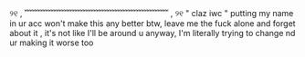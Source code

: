 ୨୧ , ﹌﹌﹌﹌﹌﹌﹌﹌﹌﹌﹌﹌﹌﹌﹌﹌﹌﹌ , ୨୧
" claz iwc " putting my name in ur acc won't make this any better btw, leave me the fuck alone and forget about it , it's not like I'll be around u anyway, I'm literally trying to change nd ur making it worse too